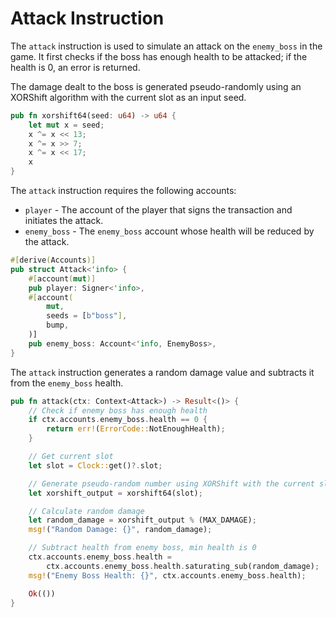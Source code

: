 # Attack Instruction

The `attack` instruction is used to simulate an attack on the `enemy_boss` in the game. It first checks if the boss has enough health to be attacked; if the health is 0, an error is returned.

The damage dealt to the boss is generated pseudo-randomly using an XORShift algorithm with the current slot as an input seed.

```rust
pub fn xorshift64(seed: u64) -> u64 {
    let mut x = seed;
    x ^= x << 13;
    x ^= x >> 7;
    x ^= x << 17;
    x
}
```

The `attack` instruction requires the following accounts:

- `player` - The account of the player that signs the transaction and initiates the attack.
- `enemy_boss` - The `enemy_boss` account whose health will be reduced by the attack.

```rust
#[derive(Accounts)]
pub struct Attack<'info> {
    #[account(mut)]
    pub player: Signer<'info>,
    #[account(
        mut,
        seeds = [b"boss"],
        bump,
    )]
    pub enemy_boss: Account<'info, EnemyBoss>,
}
```

The `attack` instruction generates a random damage value and subtracts it from the `enemy_boss` health.

```rust
pub fn attack(ctx: Context<Attack>) -> Result<()> {
    // Check if enemy boss has enough health
    if ctx.accounts.enemy_boss.health == 0 {
        return err!(ErrorCode::NotEnoughHealth);
    }

    // Get current slot
    let slot = Clock::get()?.slot;

    // Generate pseudo-random number using XORShift with the current slot as seed
    let xorshift_output = xorshift64(slot);

    // Calculate random damage
    let random_damage = xorshift_output % (MAX_DAMAGE);
    msg!("Random Damage: {}", random_damage);

    // Subtract health from enemy boss, min health is 0
    ctx.accounts.enemy_boss.health =
        ctx.accounts.enemy_boss.health.saturating_sub(random_damage);
    msg!("Enemy Boss Health: {}", ctx.accounts.enemy_boss.health);

    Ok(())
}
```
